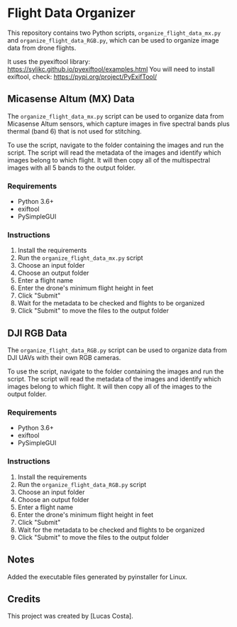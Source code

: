 # Flight Data Organizer

This repository contains two Python scripts, `organize_flight_data_mx.py` and `organize_flight_data_RGB.py`, which can be used to organize image data from drone flights.

It uses the pyexiftool library: https://sylikc.github.io/pyexiftool/examples.html
You will need to install exiftool, check: https://pypi.org/project/PyExifTool/

## Micasense Altum (MX) Data

The `organize_flight_data_mx.py` script can be used to organize data from Micasense Altum sensors, which capture images in five spectral bands plus thermal (band 6) that is not used for stitching.

To use the script, navigate to the folder containing the images and run the script. The script will read the metadata of the images and identify which images belong to which flight. It will then copy all of the multispectral images with all 5 bands to the output folder.

### Requirements

- Python 3.6+
- exiftool
- PySimpleGUI

### Instructions

1. Install the requirements
2. Run the `organize_flight_data_mx.py` script
3. Choose an input folder
4. Choose an output folder
5. Enter a flight name
6. Enter the drone's minimum flight height in feet
7. Click "Submit"
8. Wait for the metadata to be checked and flights to be organized
9. Click "Submit" to move the files to the output folder

## DJI RGB Data

The `organize_flight_data_RGB.py` script can be used to organize data from DJI UAVs with their own RGB cameras.

To use the script, navigate to the folder containing the images and run the script. The script will read the metadata of the images and identify which images belong to which flight. It will then copy all of the images to the output folder.

### Requirements

- Python 3.6+
- exiftool
- PySimpleGUI

### Instructions

1. Install the requirements
2. Run the `organize_flight_data_RGB.py` script
3. Choose an input folder
4. Choose an output folder
5. Enter a flight name
6. Enter the drone's minimum flight height in feet
7. Click "Submit"
8. Wait for the metadata to be checked and flights to be organized
9. Click "Submit" to move the files to the output folder

## Notes

Added the executable files generated by pyinstaller for Linux.

## Credits

This project was created by [Lucas Costa].

